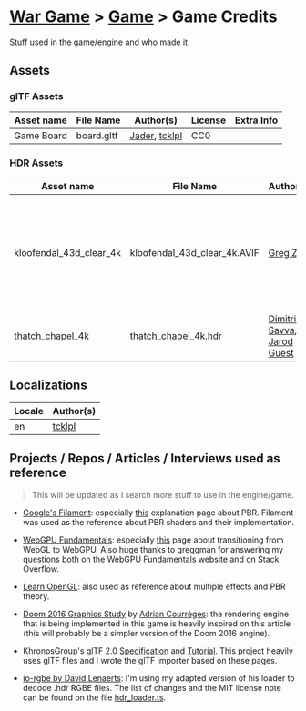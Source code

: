# [War Game](../README.md) > [Game](./README.md) > Game Credits

Stuff used in the game/engine and who made it.

## Assets

### glTF Assets
Asset name | File Name | Author(s) | License | Extra Info
---|---|---|---|---
Game Board | board.gltf | [Jader](https://github.com/JaderGedeon), [tcklpl](https://github.com/tcklpl) | CC0 | 

### HDR Assets
Asset name | File Name | Author(s) | License | Extra Info
---|---|---|---|---
kloofendal_43d_clear_4k | kloofendal_43d_clear_4k.AVIF | [Greg Zaal](https://gregzaal.com/) | CC0 | [File in Poly Haven](https://polyhaven.com/a/kloofendal_43d_clear). The HDR file was converted to AVIF so it could be easily loaded.
thatch_chapel_4k | thatch_chapel_4k.hdr | [Dimitrios Savva](https://polyhaven.com/all?a=Dimitrios+Savva), [Jarod Guest](https://polyhaven.com/all?a=Jarod+Guest) | CC0 | [File in Poly Haven](https://polyhaven.com/a/thatch_chapel)

## Localizations
Locale | Author(s)
---|---
en | [tcklpl](https://github.com/tcklpl)

## Projects / Repos / Articles / Interviews used as reference

> This will be updated as I search more stuff to use in the engine/game.

- [Google's Filament](https://github.com/google/filament): especially [this](https://google.github.io/filament/Filament.html) explanation page about PBR. Filament was used as the reference about PBR shaders and their implementation.

- [WebGPU Fundamentals](https://webgpufundamentals.org/): especially [this](https://webgpufundamentals.org/webgpu/lessons/webgpu-from-webgl.html) page about transitioning from WebGL to WebGPU. Also huge thanks to greggman for answering my questions both on the WebGPU Fundamentals website and on Stack Overflow.

- [Learn OpenGL](https://learnopengl.com): also used as reference about multiple effects and PBR theory.

- [Doom 2016 Graphics Study](https://www.adriancourreges.com/blog/2016/09/09/doom-2016-graphics-study/) by [Adrian Courrèges](https://www.adriancourreges.com/): the rendering engine that is being implemented in this game is heavily inspired on this article (this will probably be a simpler version of the Doom 2016 engine).

- KhronosGroup's glTF 2.0 [Specification](https://github.com/KhronosGroup/glTF/blob/main/specification/2.0/README.md) and [Tutorial](https://github.com/KhronosGroup/glTF-Tutorials/blob/master/gltfTutorial/README.md). This project heavily uses glTF files and I wrote the glTF importer based on these pages.

- [io-rgbe by David Lenaerts](https://github.com/DerSchmale/io-rgbe/): I'm using my adapted version of his loader to decode .hdr RGBE files. The list of changes and the MIT license note can be found on the file [hdr_loader.ts](./src/engine/asset/loaders/hdr_loader.ts).

